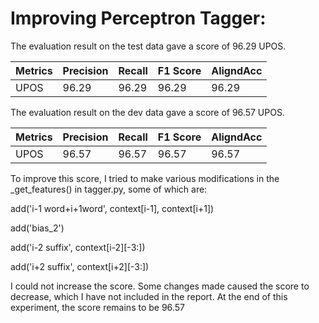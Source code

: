 # Improving Perceptron Tagger:

The evaluation result on the test data gave a score of 96.29 UPOS.

Metrics    | Precision |    Recall |  F1 Score | AligndAcc
-----------|-----------|-----------|-----------|-----------
UPOS       |     96.29 |     96.29 |     96.29 |     96.29


The evaluation result on the dev data gave a score of 96.57 UPOS.

Metrics    | Precision |    Recall |  F1 Score | AligndAcc
-----------|-----------|-----------|-----------|-----------
UPOS       |     96.57 |     96.57 |     96.57 |     96.57

To improve this score, I tried to make various modifications in the _get_features() in tagger.py, some of which are: 

add('i-1 word+i+1word', context[i-1], context[i+1])

add('bias_2')

add('i-2 suffix', context[i-2][-3:])

add('i+2 suffix', context[i+2][-3:])

I could not increase the score. Some changes made caused the score to decrease, which I have not included in the report. At the end of this experiment, the score remains to be 96.57

